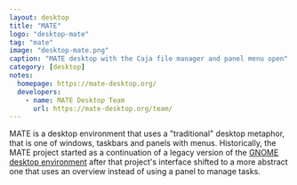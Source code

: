```yaml
---
layout: desktop
title: "MATE"
logo: "desktop-mate"
tag: "mate"
image: "desktop-mate.png"
caption: "MATE desktop with the Caja file manager and panel menu open"
category: [desktop]
notes:
  homepage: https://mate-desktop.org/
  developers:
    - name: MATE Desktop Team
      url: https://mate-desktop.org/team/
---
```


MATE is a desktop environment that uses a "traditional" desktop metaphor, that is one of windows, taskbars and panels with menus. Historically, the MATE project started as a continuation of a legacy version of the [GNOME desktop environment](/desktops/gnome) after that project's interface shifted to a more abstract one that uses an overview instead of using a panel to manage tasks.